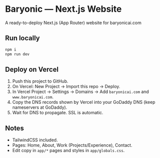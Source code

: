 # Baryonic — Next.js Website

A ready-to-deploy Next.js (App Router) website for baryonicai.com

## Run locally
```bash
npm i
npm run dev
```

## Deploy on Vercel
1. Push this project to GitHub.
2. On Vercel: New Project → Import this repo → Deploy.
3. In Vercel Project → Settings → Domains → Add `baryonicai.com` and `www.baryonicai.com`.
4. Copy the DNS records shown by Vercel into your GoDaddy DNS (keep nameservers at GoDaddy).
5. Wait for DNS to propagate. SSL is automatic.

## Notes
- TailwindCSS included.
- Pages: Home, About, Work (Projects/Experience), Contact.
- Edit copy in `app/*` pages and styles in `app/globals.css`.
